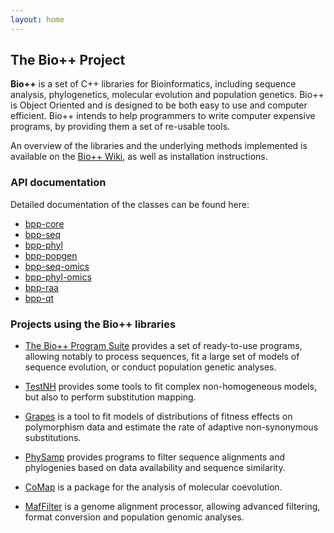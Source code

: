 ```yaml
---
layout: home
---
```


## The Bio++ Project

**Bio++** is a set of C++ libraries for Bioinformatics, including sequence analysis, phylogenetics, molecular evolution and population genetics. Bio++ is Object Oriented and is designed to be both easy to use and computer efficient. Bio++ intends to help programmers to write computer expensive programs, by providing them a set of re-usable tools. 

An overview of the libraries and the underlying methods implemented is available on the [Bio++ Wiki](https://github.com/BioPP/bpp-documentation/wiki/), as well as installation instructions.

### API documentation

Detailed documentation of the classes can be found here:
* [bpp-core](https://pbil.univ-lyon1.fr/bpp-doc/bpp-core/html/)
* [bpp-seq](https://pbil.univ-lyon1.fr/bpp-doc/bpp-seq/html/)
* [bpp-phyl](https://pbil.univ-lyon1.fr/bpp-doc/bpp-phyl/html/)
* [bpp-popgen](https://pbil.univ-lyon1.fr/bpp-doc/bpp-popgen/html/)
* [bpp-seq-omics](https://pbil.univ-lyon1.fr/bpp-doc/bpp-seq-omics/html/)
* [bpp-phyl-omics](https://pbil.univ-lyon1.fr/bpp-doc/bpp-phyl-omics/html/)
* [bpp-raa](https://pbil.univ-lyon1.fr/bpp-doc/bpp-raa/html/)
* [bpp-qt](https://pbil.univ-lyon1.fr/bpp-doc/bpp-qt/html/)

### Projects using the Bio++ libraries

* [The Bio++ Program Suite](http://biopp.github.io/bppsuite/) provides a set of ready-to-use programs, allowing notably to process sequences, fit a large set of models of sequence evolution, or conduct population genetic analyses.

* [TestNH](http://biopp.github.io/testnh/) provides some tools to fit complex non-homogeneous models, but also to perform substitution mapping. 

* [Grapes](http://github.com/BioPP/grapes/) is a tool to fit models of distributions of fitness effects on polymorphism data and estimate the rate of adaptive non-synonymous substitutions.

* [PhySamp](http://jydu.github.io/physamp/) provides programs to filter sequence alignments and phylogenies based on data availability and sequence similarity.

* [CoMap](http://jydu.github.io/comap/) is a package for the analysis of molecular coevolution.

* [MafFilter](http://jydu.github.io/maffilter/) is a genome alignment processor, allowing advanced filtering, format conversion and population genomic analyses.
